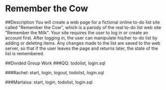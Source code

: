 # Remember the Cow

##Description
You will create a web page for a fictional online to-do list site called "Remember the Cow", which is a parody of the real to-do list web site "Remember the Milk".  Your site requires the user to log in or create an account first.  After logging in, the user can manipulate his/her to-do list by adding or deleting items. Any changes made to the list are saved to the web server, so that if the user leaves the page and returns later, the state of the list is remembered.

##Divided Group Work
###QQ: 
todolist, login.sql

###Rachel: 
start, login, logout, todolist, login.sql

###Martaisa:
start, login, todolist, login.sql
